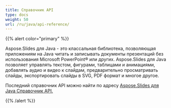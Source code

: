 ```yaml
---
title: Справочник API
type: docs
weight: 50
url: /ru/java/api-reference/
---
```


{{% alert color="primary" %}} 

Aspose.Slides для Java - это классальная библиотека, позволяющая приложениям на Java читать и записывать документы презентаций без использования Microsoft PowerPoint® или других. Aspose.Slides для Java позволяет управлять текстом, фигурами, таблицами и анимациями, добавлять аудио и видео к слайдам, предварительно просматривать слайды, экспортировать слайды в SVG, PDF формат и многое другое.

Последний справочник API можно найти по адресу 
[Aspose.Slides для Java Справочник API.](https://reference.aspose.com/slides/java)

{{% /alert %}}